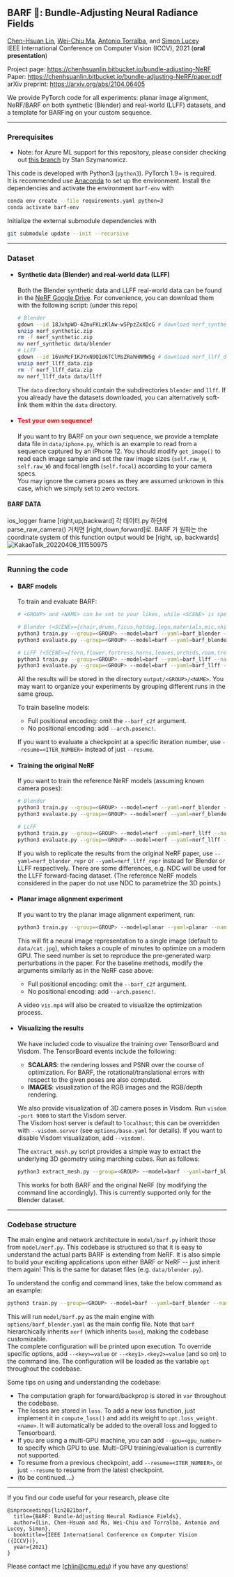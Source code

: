## BARF :vomiting_face:: Bundle-Adjusting Neural Radiance Fields
[Chen-Hsuan Lin](https://chenhsuanlin.bitbucket.io/),
[Wei-Chiu Ma](http://people.csail.mit.edu/weichium/),
[Antonio Torralba](https://groups.csail.mit.edu/vision/torralbalab/),
and [Simon Lucey](http://ci2cv.net/people/simon-lucey/)  
IEEE International Conference on Computer Vision (ICCV), 2021 (**oral presentation**) 

Project page: https://chenhsuanlin.bitbucket.io/bundle-adjusting-NeRF  
Paper: https://chenhsuanlin.bitbucket.io/bundle-adjusting-NeRF/paper.pdf  
arXiv preprint: https://arxiv.org/abs/2104.06405  

We provide PyTorch code for all experiments: planar image alignment, NeRF/BARF on both synthetic (Blender) and real-world (LLFF) datasets, and a template for BARFing on your custom sequence.

--------------------------------------

### Prerequisites

- Note: for Azure ML support for this repository, please consider checking out [this branch](https://github.com/szymanowiczs/bundle-adjusting-NeRF/tree/azureml_training_script) by Stan Szymanowicz.

This code is developed with Python3 (`python3`). PyTorch 1.9+ is required.  
It is recommended use [Anaconda](https://www.anaconda.com/products/individual) to set up the environment. Install the dependencies and activate the environment `barf-env` with
```bash
conda env create --file requirements.yaml python=3
conda activate barf-env
```
Initialize the external submodule dependencies with
```bash
git submodule update --init --recursive
```

--------------------------------------

### Dataset

- #### Synthetic data (Blender) and real-world data (LLFF)
    Both the Blender synthetic data and LLFF real-world data can be found in the [NeRF Google Drive](https://drive.google.com/drive/folders/128yBriW1IG_3NJ5Rp7APSTZsJqdJdfc1).
For convenience, you can download them with the following script: (under this repo)
  ```bash
  # Blender
  gdown --id 18JxhpWD-4ZmuFKLzKlAw-w5PpzZxXOcG # download nerf_synthetic.zip
  unzip nerf_synthetic.zip
  rm -f nerf_synthetic.zip
  mv nerf_synthetic data/blender
  # LLFF
  gdown --id 16VnMcF1KJYxN9QId6TClMsZRahHNMW5g # download nerf_llff_data.zip
  unzip nerf_llff_data.zip
  rm -f nerf_llff_data.zip
  mv nerf_llff_data data/llff
  ```
  The `data` directory should contain the subdirectories `blender` and `llff`.
  If you already have the datasets downloaded, you can alternatively soft-link them within the `data` directory.

- #### <span style="color:red">Test your own sequence!</span>
  If you want to try BARF on your own sequence, we provide a template data file in `data/iphone.py`, which is an example to read from a sequence captured by an iPhone 12.
  You should modify `get_image()` to read each image sample and set the raw image sizes (`self.raw_H`, `self.raw_W`) and focal length (`self.focal`) according to your camera specs.  
  You may ignore the camera poses as they are assumed unknown in this case, which we simply set to zero vectors.


#### BARF DATA
ios_logger frame [right,up,backward]
각 데이터.py 하단에 parse_raw_camera() 거치면 [right,down,forward]로. 
BARF 가 원하는 the coordinate system of this function output would be [right, up, backwards]
![KakaoTalk_20220406_111550975](https://user-images.githubusercontent.com/35680342/161882313-513b9abc-22f8-4c8b-a300-c8959cccff91.jpg)

--------------------------------------

### Running the code

- #### BARF models
  To train and evaluate BARF:
  ```bash
  # <GROUP> and <NAME> can be set to your likes, while <SCENE> is specific to datasets
  
  # Blender (<SCENE>={chair,drums,ficus,hotdog,lego,materials,mic,ship})
  python3 train.py --group=<GROUP> --model=barf --yaml=barf_blender --name=<NAME> --data.scene=<SCENE> --barf_c2f=[0.1,0.5]
  python3 evaluate.py --group=<GROUP> --model=barf --yaml=barf_blender --name=<NAME> --data.scene=<SCENE> --data.val_sub= --resume
  
  # LLFF (<SCENE>={fern,flower,fortress,horns,leaves,orchids,room,trex})
  python3 train.py --group=<GROUP> --model=barf --yaml=barf_llff --name=<NAME> --data.scene=<SCENE> --barf_c2f=[0.1,0.5]
  python3 evaluate.py --group=<GROUP> --model=barf --yaml=barf_llff --name=<NAME> --data.scene=<SCENE> --resume
  ```
  All the results will be stored in the directory `output/<GROUP>/<NAME>`.
  You may want to organize your experiments by grouping different runs in the same group.

  To train baseline models:
  - Full positional encoding: omit the `--barf_c2f` argument.
  - No positional encoding: add `--arch.posenc!`.
  
  If you want to evaluate a checkpoint at a specific iteration number, use `--resume=<ITER_NUMBER>` instead of just `--resume`.

- #### Training the original NeRF
  If you want to train the reference NeRF models (assuming known camera poses):
  ```bash
  # Blender
  python3 train.py --group=<GROUP> --model=nerf --yaml=nerf_blender --name=<NAME> --data.scene=<SCENE>
  python3 evaluate.py --group=<GROUP> --model=nerf --yaml=nerf_blender --name=<NAME> --data.scene=<SCENE> --data.val_sub= --resume
  
  # LLFF
  python3 train.py --group=<GROUP> --model=nerf --yaml=nerf_llff --name=<NAME> --data.scene=<SCENE>
  python3 evaluate.py --group=<GROUP> --model=nerf --yaml=nerf_llff --name=<NAME> --data.scene=<SCENE> --resume
  ```
  If you wish to replicate the results from the original NeRF paper, use `--yaml=nerf_blender_repr` or `--yaml=nerf_llff_repr` instead for Blender or LLFF respectively.
  There are some differences, e.g. NDC will be used for the LLFF forward-facing dataset.
  (The reference NeRF models considered in the paper do not use NDC to parametrize the 3D points.)

- #### Planar image alignment experiment
  If you want to try the planar image alignment experiment, run:
  ```bash
  python3 train.py --group=<GROUP> --model=planar --yaml=planar --name=<NAME> --seed=3 --barf_c2f=[0,0.4]
  ```
  This will fit a neural image representation to a single image (default to `data/cat.jpg`), which takes a couple of minutes to optimize on a modern GPU.
  The seed number is set to reproduce the pre-generated warp perturbations in the paper.
  For the baseline methods, modify the arguments similarly as in the NeRF case above:
  - Full positional encoding: omit the `--barf_c2f` argument.
  - No positional encoding: add `--arch.posenc!`.

  A video `vis.mp4` will also be created to visualize the optimization process.

- #### Visualizing the results
  We have included code to visualize the training over TensorBoard and Visdom.
  The TensorBoard events include the following:
  - **SCALARS**: the rendering losses and PSNR over the course of optimization. For BARF, the rotational/translational errors with respect to the given poses are also computed.
  - **IMAGES**: visualization of the RGB images and the RGB/depth rendering.
  
  We also provide visualization of 3D camera poses in Visdom.
  Run `visdom -port 9000` to start the Visdom server.  
  The Visdom host server is default to `localhost`; this can be overridden with `--visdom.server` (see `options/base.yaml` for details).
  If you want to disable Visdom visualization, add `--visdom!`.

  The `extract_mesh.py` script provides a simple way to extract the underlying 3D geometry using marching cubes. Run as follows:
  ```bash
  python3 extract_mesh.py --group=<GROUP> --model=barf --yaml=barf_blender --name=<NAME> --data.scene=<SCENE> --data.val_sub= --resume
  ```
  This works for both BARF and the original NeRF (by modifying the command line accordingly). This is currently supported only for the Blender dataset.

--------------------------------------
### Codebase structure

The main engine and network architecture in `model/barf.py` inherit those from `model/nerf.py`.
This codebase is structured so that it is easy to understand the actual parts BARF is extending from NeRF.
It is also simple to build your exciting applications upon either BARF or NeRF -- just inherit them again!
This is the same for dataset files (e.g. `data/blender.py`).

To understand the config and command lines, take the below command as an example:
```bash
python3 train.py --group=<GROUP> --model=barf --yaml=barf_blender --name=<NAME> --data.scene=<SCENE> --barf_c2f=[0.1,0.5]
```
This will run `model/barf.py` as the main engine with `options/barf_blender.yaml` as the main config file.
Note that `barf` hierarchically inherits `nerf` (which inherits `base`), making the codebase customizable.  
The complete configuration will be printed upon execution.
To override specific options, add `--<key>=value` or `--<key1>.<key2>=value` (and so on) to the command line. The configuration will be loaded as the variable `opt` throughout the codebase.  
  
Some tips on using and understanding the codebase:
- The computation graph for forward/backprop is stored in `var` throughout the codebase.
- The losses are stored in `loss`. To add a new loss function, just implement it in `compute_loss()` and add its weight to `opt.loss_weight.<name>`. It will automatically be added to the overall loss and logged to Tensorboard.
- If you are using a multi-GPU machine, you can add `--gpu=<gpu_number>` to specify which GPU to use. Multi-GPU training/evaluation is currently not supported.
- To resume from a previous checkpoint, add `--resume=<ITER_NUMBER>`, or just `--resume` to resume from the latest checkpoint.
- (to be continued....)
  
--------------------------------------

If you find our code useful for your research, please cite
```
@inproceedings{lin2021barf,
  title={BARF: Bundle-Adjusting Neural Radiance Fields},
  author={Lin, Chen-Hsuan and Ma, Wei-Chiu and Torralba, Antonio and Lucey, Simon},
  booktitle={IEEE International Conference on Computer Vision ({ICCV})},
  year={2021}
}
```

Please contact me (chlin@cmu.edu) if you have any questions!
